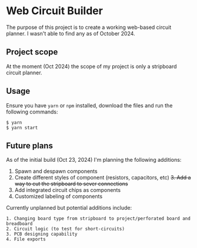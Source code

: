 # Web Circuit Builder

The purpose of this project is to create a working web-based circuit planner. I wasn't able to find any as of October 2024.

## Project scope

At the moment (Oct 2024) the scope of my project is only a stripboard circuit planner. 

## Usage

Ensure you have `yarn` or `npm` installed, download the files and run the following commands:

```
$ yarn
$ yarn start
```

## Future plans

As of the initial build (Oct 23, 2024) I'm planning the following additions:

1. Spawn and despawn components
2. Create different styles of component (resistors, capacitors, etc)
~~3. Add a way to cut the stripboard to sever connections~~
4. Add integrated circuit chips as components
 5. Customized labeling of components

Currently unplanned but potential additions include:

    1. Changing board type from stripboard to project/perforated board and breadboard
    2. Circuit logic (to test for short-circuits)
    3. PCB designing capability
    4. File exports
